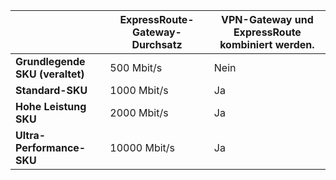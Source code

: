 |                                     | **ExpressRoute-Gateway-Durchsatz** | **VPN-Gateway und ExpressRoute kombiniert werden.**|
|-------------------------------------|-------------------------------------|-----------------------------------------|
| **Grundlegende SKU (veraltet)**          |  500 Mbit/s                           | Nein   |
| **Standard-SKU**                    | 1000 Mbit/s                           | Ja  |
| **Hohe Leistung SKU**            | 2000 Mbit/s                           | Ja  |
| **Ultra-Performance-SKU**           | 10000 Mbit/s                          | Ja  |